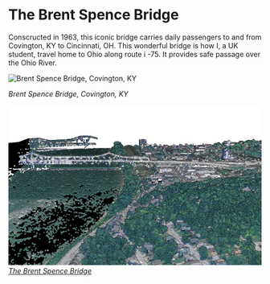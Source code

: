 
# The Brent Spence Bridge
Conscructed in 1963, this iconic bridge carries daily passengers to and from Covington, KY to Cincinnati, OH. This wonderful bridge is how I, a UK student, travel home to Ohio along route i -75. It provides safe passage over the Ohio River.  

![Brent Spence Bridge, Covington, KY](Map.jpg)
     
*Brent Spence Bridge, Covington, KY*

![Preivew](Animation.jpg)     
*[The Brent Spence Bridge](https://youtu.be/TaPQr_nKkL4)*
